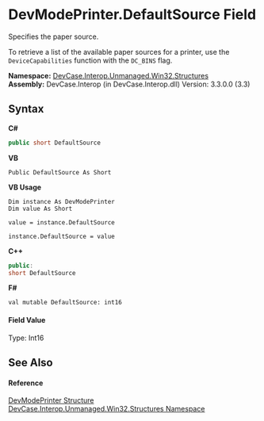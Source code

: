 # DevModePrinter.DefaultSource Field
 

Specifies the paper source. 

 To retrieve a list of the available paper sources for a printer, use the `DeviceCapabilities` function with the `DC_BINS` flag.

**Namespace:**&nbsp;<a href="N_DevCase_Interop_Unmanaged_Win32_Structures">DevCase.Interop.Unmanaged.Win32.Structures</a><br />**Assembly:**&nbsp;DevCase.Interop (in DevCase.Interop.dll) Version: 3.3.0.0 (3.3)

## Syntax

**C#**<br />
``` C#
public short DefaultSource
```

**VB**<br />
``` VB
Public DefaultSource As Short
```

**VB Usage**<br />
``` VB Usage
Dim instance As DevModePrinter
Dim value As Short

value = instance.DefaultSource

instance.DefaultSource = value
```

**C++**<br />
``` C++
public:
short DefaultSource
```

**F#**<br />
``` F#
val mutable DefaultSource: int16
```


#### Field Value
Type: Int16

## See Also


#### Reference
<a href="T_DevCase_Interop_Unmanaged_Win32_Structures_DevModePrinter">DevModePrinter Structure</a><br /><a href="N_DevCase_Interop_Unmanaged_Win32_Structures">DevCase.Interop.Unmanaged.Win32.Structures Namespace</a><br />